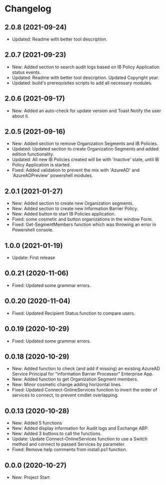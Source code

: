 ﻿# Changelog  

## 2.0.8 (2021-09-24)  
- Updated: Readme with better tool description.  

## 2.0.7 (2021-09-23)  
- New: Added section to search audit logs based on IB Policy Application status events.  
- Updated: Readme with better tool description. Updated Copyright year.  
- Updated: build's prerequisites scripts to add all necessary modules.  

## 2.0.6 (2021-09-17)  
- New: Added an auto-check for update version and Toast Notify the user about it.  

## 2.0.5 (2021-09-16)  
- New: Added section to remove Organization Segments and IB Policies.  
- Updated: Updated section to create Organization Segments and added edition functionality.  
- Updated: All new IB Policies created will be with 'Inactive' state, until IB Policy Application is started.  
- Fixed: Added validation to prevent the mix with 'AzureAD' and 'AzureADPreview' powershell modules.  

## 2.0.1 (2021-01-27)  
- New: Added section to create new Organization segments.  
- New: Added section to create new Information Barrier Policy.  
- New: Added button to start IB Policies application.  
- Fixed: some cosmetic and button organizations in the window Form.  
- Fixed: Get-SegmentMembers function which was throwing an error in Powershell console.

## 1.0.0 (2021-01-19)  
- Update: First release  

## 0.0.21 (2020-11-06)  
- Fixed: Updated some grammar errors.  

## 0.0.20 (2020-11-04)  
- Fixed: Updated Recipient Status function to compare users.  

## 0.0.19 (2020-10-29)  
- Fixed: Updated some grammar errors.  

## 0.0.18 (2020-10-29)  
- New: Added function to check (and add if missing) an existing AzureAD Service Principal for "information Barrier Processor" Enterprise App.  
- New: Added function to get Organization Segment members.  
- New: Minor cosmetic change adding horizontal lines.  
- Fixed: Updated Connect-OnlineServices function to invert the order of services to connect, to prevent cmdlet overlapping.  

## 0.0.13 (2020-10-28)  
 - New: Added 5 functions  
 - New: Added display information for Audit logs and Exchange ABP.  
 - New: Added 3 buttons to call the functions.  
 - Update: Update Connect-OnlineServices function to use a Switch method and connect to passed Services by parameter.  
 - Fixed: Remove help comments from install.ps1 function.  

## 0.0.0 (2020-10-27)  
 - New: Project Start